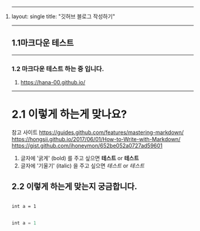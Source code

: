 
1. ---
   layout: single
   title:  "깃허브 블로그 작성하기"

   ---

   ## 1.1마크다운 테스트 

   ***

   ### 1.2 마크다운 테스트 하는 중 입니다.

   1. https://hana-00.github.io/


   ***

   #  2.1 이렇게 하는게 맞나요?

   참고 사이트 
   https://guides.github.com/features/mastering-markdown/
   https://hongsii.github.io/2017/06/01/How-to-Write-with-Markdown/
   https://gist.github.com/ihoneymon/652be052a0727ad59601

   1. 글자에 '굵게' (bold) 를 주고 싶으면 **테스트** or __테스트__
   2. 글자에 '기울기' (italic) 을 주고 싶으면 *테스트* or _테스트_


   ## 2.2 이렇게 하는게 맞는지 궁금합니다.

   <pre>
   <code>
   int a = 1
   </code>
   </pre>

   ```swift
   int a = 1
   ```
